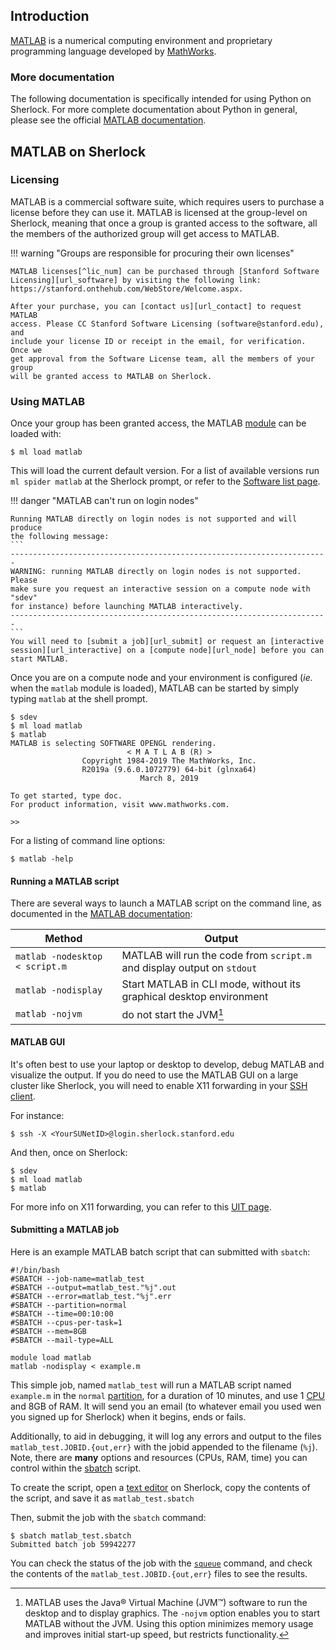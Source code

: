 ## Introduction

[MATLAB][url_matlab] is a numerical computing environment and proprietary
programming language developed by [MathWorks][url_mathworks].

### More documentation

The following documentation is specifically intended for using Python on
Sherlock. For more complete documentation about Python in general, please see
the official [MATLAB documentation][url_matlab_doc].

## MATLAB on Sherlock

### Licensing

MATLAB is a commercial software suite, which requires users to purchase a
license before they can use it. MATLAB is licensed at the group-level on
Sherlock, meaning that once a group is granted access to the software, all the
members of the authorized group will get access to MATLAB.

!!! warning "Groups are responsible for procuring their own licenses"

    MATLAB licenses[^lic_num] can be purchased through [Stanford Software
    Licensing][url_software] by visiting the following link:
    https://stanford.onthehub.com/WebStore/Welcome.aspx.

    After your purchase, you can [contact us][url_contact] to request MATLAB
    access. Please CC Stanford Software Licensing (software@stanford.edu), and
    include your license ID or receipt in the email, for verification. Once we
    get approval from the Software License team, all the members of your group
    will be granted access to MATLAB on Sherlock.



### Using MATLAB

Once your group has been granted access, the MATLAB [module][url_modules] can
be loaded with:

```
$ ml load matlab
```

This will load the current default version. For a list of available versions
run `ml spider matlab` at the Sherlock prompt, or refer to the [Software list
page][url_software_list].


!!! danger "MATLAB can't run on login nodes"

    Running MATLAB directly on login nodes is not supported and will produce
    the following message:
    ```
    -----------------------------------------------------------------------
    WARNING: running MATLAB directly on login nodes is not supported.  Please
    make sure you request an interactive session on a compute node with "sdev"
    for instance) before launching MATLAB interactively.
    -----------------------------------------------------------------------
    ```
    You will need to [submit a job][url_submit] or request an [interactive
    session][url_interactive] on a [compute node][url_node] before you can
    start MATLAB.

Once you are on a compute node and your environment is configured (_ie._ when
the `matlab` module is loaded), MATLAB can be started by simply typing `matlab`
at the shell prompt.

```
$ sdev
$ ml load matlab
$ matlab
MATLAB is selecting SOFTWARE OPENGL rendering.
                          < M A T L A B (R) >
                Copyright 1984-2019 The MathWorks, Inc.
                R2019a (9.6.0.1072779) 64-bit (glnxa64)
                             March 8, 2019

To get started, type doc.
For product information, visit www.mathworks.com.

>>
```

For a listing of command line options:

```
$ matlab -help
```

#### Running a MATLAB script

There are several ways to launch a MATLAB script on the command line, as
documented in the [MATLAB documentation][url_matlab_cmd]:

| Method | Output |
| ------ | ------ |
| `matlab -nodesktop < script.m` | MATLAB will run the code from `script.m` and display output on `stdout` |
| `matlab -nodisplay`| Start MATLAB in CLI mode, without its graphical desktop environment |
| `matlab -nojvm`| do not start the JVM[^JVM] |


#### MATLAB GUI

It's often best to use your laptop or desktop to develop, debug MATLAB and
visualize the output. If you do need to use the MATLAB GUI on a large cluster
like Sherlock, you will need to enable X11 forwarding in your [SSH
client][url_ssh_client].

For instance:

```
$ ssh -X <YourSUNetID>@login.sherlock.stanford.edu
```

And then, once on Sherlock:

```
$ sdev
$ ml load matlab
$ matlab
```

For more info on X11 forwarding, you can refer to this [UIT page][url_X11_UIT].



#### Submitting a MATLAB job

Here is an example MATLAB batch script that can submitted with `sbatch`:

```shell
#!/bin/bash
#SBATCH --job-name=matlab_test
#SBATCH --output=matlab_test."%j".out
#SBATCH --error=matlab_test."%j".err
#SBATCH --partition=normal
#SBATCH --time=00:10:00
#SBATCH --cpus-per-task=1
#SBATCH --mem=8GB
#SBATCH --mail-type=ALL

module load matlab
matlab -nodisplay < example.m
```

This simple job, named `matlab_test` will run a MATLAB script named `example.m`
in the `normal` [partition][url_partition], for a duration of 10 minutes, and
use 1 [CPU][url_sbatch_CPU] and 8GB of RAM.  It will send you an email (to
whatever email you used wen you signed up for Sherlock) when it begins, ends or
fails.

Additionally, to aid in debugging, it will log any errors and output to the
files `matlab_test.JOBID.{out,err}` with the jobid appended to the
filename (`%j`).  Note, there are **many** options and resources (CPUs, RAM,
time) you can control within the [sbatch][url_sbatch_docs] script.

To create the script, open a [text editor][url_text_editor] on Sherlock, copy
the contents of the script, and save it as `matlab_test.sbatch`

Then, submit the job with the `sbatch` command:
```
$ sbatch matlab_test.sbatch
Submitted batch job 59942277
```

You can check the status of the job with the [`squeue`][url_squeue] command,
and check the contents of the `matlab_test.JOBID.{out,err}` files to see the
results.



[comment]: #  (link URLs ----------------------------------------------------- )

[url_matlab]:           //www.mathworks.com/matlab
[url_mathworks]:        //www.mathworks.com/
[url_matlab_cmd]:       //www.mathworks.com/help/matlab/ref/matlablinux.html
[url_matlab_doc]:       //www.mathworks.com/help/matlab/
[url_matlab_options]:   //www.mathworks.com/help/matlab/matlab_env/startup-options.html
[url_software]:         //uit.stanford.edu/service/softwarelic
[url_X11_UIT]:          //uit.stanford.edu/service/sharedcomputing/moreX
[url_contact]:          mailto:srcc-support@stanford.edu
[url_submit]:           /docs/getting-started/submitting/#batch-scripts
[url_node]:             /docs/user-guide/running-jobs/#compute-nodes
[url_interactive]:      /docs/user-guide/running-jobs/#interactive-jobs
[url_ssh_client]:       /docs/getting-started/prerequisites/#ssh-clients
[url_sbatch_CPU]:       //slurm.schedmd.com/cpu_management.html
[url_sbatch_docs]:      //slurm.schedmd.com/sbatch.html
[url_modules]:          /docs/software/modules
[url_software_list]:    /docs/software/list
[url_text_editor]:      /docs/getting-started/prerequisites/#text-editors
[url_partition]:        /docs/overview/glossary/#partition
[url_squeue]:           /docs/getting-started/submitting/#check-the-job


[comment]: #  (footnotes -----------------------------------------------------)

[^lic_num]: We usually recommend groups to purchase as many licenses as groups
  will have users running MATLAB on Sherlock.

[^JVM]: MATLAB uses the Java® Virtual Machine (JVM™) software to run the
  desktop and to display graphics. The `-nojvm` option enables you to start
  MATLAB without the JVM. Using this option minimizes memory usage and improves
  initial start-up speed, but restricts functionality.
